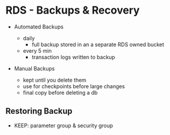 # RDS - Backups & Recovery

- Automated Backups
    - daily
        - full backup stored in an a separate RDS owned bucket
    - every 5 min
        - transaction logs written to backup

- Manual Backups
    - kept until you delete them
    - use for checkpoints before large changes 
    - final copy before deleting a db

## Restoring Backup

- KEEP: parameter group & security group